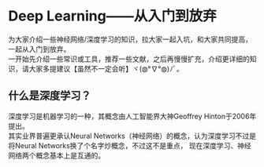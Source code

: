 Deep Learning——从入门到放弃
=======
为大家介绍一些神经网络/深度学习的知识，拉大家一起入坑，和大家共同提高，一起从入门到放弃。<br>
一开始先介绍一些常识或工具，推荐一些文献，之后再慢慢扩充，介绍更详细的知识，请大家多提建议【虽然不一定会听】ヾ(◍°∇°◍)ﾉﾞ。<br>
## 什么是深度学习？<br>
深度学习是机器学习的一种，其概念由人工智能界大神Geoffrey Hinton于2006年提出。<br>
其实业界普遍更承认Neural Networks（神经网络）的概念，认为深度学习不过是将Neural Networks换了个名字炒概念，不过这不是重点，
现在深度学习、神经网络两个概念基本上是互通的。
